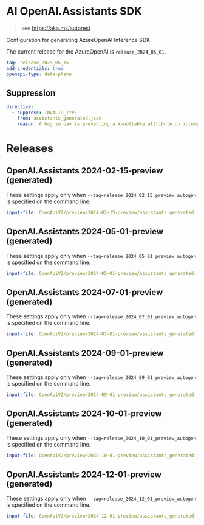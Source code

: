 # AI OpenAI.Assistants SDK

> see https://aka.ms/autorest

Configuration for generating AzureOpenAI Inference SDK.

The current release for the AzureOpenAI is `release_2024_05_01`.

``` yaml
tag: release_2023_05_15
add-credentials: true
openapi-type: data-plane
```

## Suppression

``` yaml
directive:
  - suppress: INVALID_TYPE
    from: assistants_generated.json
    reason: A bug in oav is preventing a x-nullable attribute on incomplete_details from being honored.
```

# Releases

## OpenAI.Assistants 2024-02-15-preview (generated)
These settings apply only when `--tag=release_2024_02_15_preview_autogen` is specified on the command line.

``` yaml $(tag) == 'release_2024_02_15_preview_autogen'
input-file: OpenApiV2/preview/2024-02-15-preview/assistants_generated.json
```

## OpenAI.Assistants 2024-05-01-preview (generated)
These settings apply only when `--tag=release_2024_05_01_preview_autogen` is specified on the command line.

``` yaml $(tag) == 'release_2024_05_01_preview_autogen'
input-file: OpenApiV2/preview/2024-05-01-preview/assistants_generated.json
```

## OpenAI.Assistants 2024-07-01-preview (generated)
These settings apply only when `--tag=release_2024_07_01_preview_autogen` is specified on the command line.

``` yaml $(tag) == 'release_2024_07_01_preview_autogen'
input-file: OpenApiV2/preview/2024-07-01-preview/assistants_generated.json
```

## OpenAI.Assistants 2024-09-01-preview (generated)
These settings apply only when `--tag=release_2024_09_01_preview_autogen` is specified on the command line.

``` yaml $(tag) == 'release_2024_09_01_preview_autogen'
input-file: OpenApiV2/preview/2024-09-01-preview/assistants_generated.json
```

## OpenAI.Assistants 2024-10-01-preview (generated)
These settings apply only when `--tag=release_2024_10_01_preview_autogen` is specified on the command line.

``` yaml $(tag) == 'release_2024_10_01_preview_autogen'
input-file: OpenApiV2/preview/2024-10-01-preview/assistants_generated.json
```

## OpenAI.Assistants 2024-12-01-preview (generated)
These settings apply only when `--tag=release_2024_12_01_preview_autogen` is specified on the command line.

``` yaml $(tag) == 'release_2024_12_01_preview_autogen'
input-file: OpenApiV2/preview/2024-12-01-preview/assistants_generated.json
```